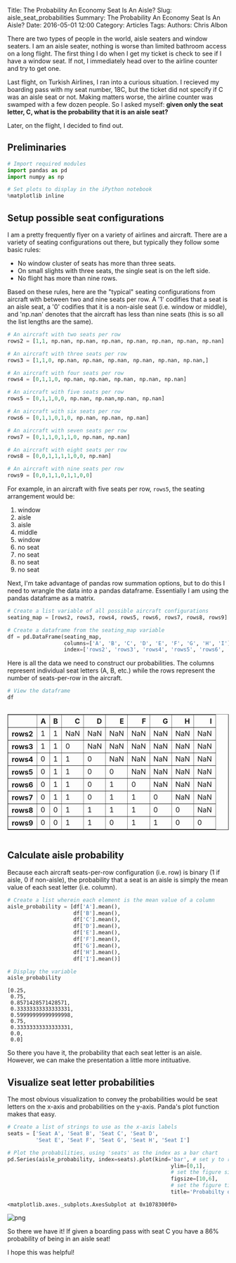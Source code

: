 Title: The Probability An Economy Seat Is An Aisle?
Slug: aisle_seat_probabilities
Summary: The Probability An Economy Seat Is An Aisle?
Date: 2016-05-01 12:00
Category: Articles
Tags:
Authors: Chris Albon

There are two types of people in the world, aisle seaters and window seaters. I am an aisle seater, nothing is worse than limited bathroom access on a long flight. The first thing I do when I get my ticket is check to see if I have a window seat. If not, I immediately head over to the airline counter and try to get one.

Last flight, on Turkish Airlines, I ran into a curious situation. I recieved my boarding pass with my seat number, 18C, but the ticket did not specify if C was an aisle seat or not. Making matters worse, the airline counter was swamped with a few dozen people. So I asked myself: **given only the seat letter, C, what is the probability that it is an aisle seat?**

Later, on the flight, I decided to find out.

## Preliminaries


```python
# Import required modules
import pandas as pd
import numpy as np

# Set plots to display in the iPython notebook
%matplotlib inline
```

## Setup possible seat configurations

I am a pretty frequently flyer on a variety of airlines and aircraft. There are a variety of seating configurations out there, but typically they follow some basic rules:

- No window cluster of seats has more than three seats.
- On small slights with three seats, the single seat is on the left side.
- No flight has more than nine rows.

Based on these rules, here are the "typical" seating configurations from aircraft with between two and nine seats per row. A '1' codifies that a seat is an aisle seat, a '0' codifies that it is a non-aisle seat (i.e. window or middle), and 'np.nan' denotes that the aircraft has less than nine seats (this is so all the list lengths are the same).


```python
# An aircraft with two seats per row
rows2 = [1,1, np.nan, np.nan, np.nan, np.nan, np.nan, np.nan, np.nan]

# An aircraft with three seats per row
rows3 = [1,1,0, np.nan, np.nan, np.nan, np.nan, np.nan, np.nan,]

# An aircraft with four seats per row
rows4 = [0,1,1,0, np.nan, np.nan, np.nan, np.nan, np.nan]

# An aircraft with five seats per row
rows5 = [0,1,1,0,0, np.nan, np.nan,np.nan, np.nan]

# An aircraft with six seats per row
rows6 = [0,1,1,0,1,0, np.nan, np.nan, np.nan]

# An aircraft with seven seats per row
rows7 = [0,1,1,0,1,1,0, np.nan, np.nan]

# An aircraft with eight seats per row
rows8 = [0,0,1,1,1,1,0,0, np.nan]

# An aircraft with nine seats per row
rows9 = [0,0,1,1,0,1,1,0,0]
```

For example, in an aircraft with five seats per row, `rows5`, the seating arrangement would be:

1. window
2. aisle
3. aisle
4. middle
5. window
6. no seat
7. no seat
8. no seat
9. no seat

Next, I'm take advantage of pandas row summation options, but to do this I need to wrangle the data into a pandas dataframe. Essentially I am using the pandas dataframe as a matrix.


```python
# Create a list variable of all possible aircraft configurations
seating_map = [rows2, rows3, rows4, rows5, rows6, rows7, rows8, rows9]
```


```python
# Create a dataframe from the seating_map variable
df = pd.DataFrame(seating_map,
                  columns=['A', 'B', 'C', 'D', 'E', 'F', 'G', 'H', 'I'],
                  index=['rows2', 'rows3', 'rows4', 'rows5', 'rows6', 'rows7', 'rows8', 'rows9'])
```

Here is all the data we need to construct our probabilities. The columns represent individual seat letters (A, B, etc.) while the rows represent the number of seats-per-row in the aircraft.


```python
# View the dataframe
df
```




<div style="max-height:1000px;max-width:1500px;overflow:auto;">
<table border="1" class="dataframe">
  <thead>
    <tr style="text-align: right;">
      <th></th>
      <th>A</th>
      <th>B</th>
      <th>C</th>
      <th>D</th>
      <th>E</th>
      <th>F</th>
      <th>G</th>
      <th>H</th>
      <th>I</th>
    </tr>
  </thead>
  <tbody>
    <tr>
      <th>rows2</th>
      <td> 1</td>
      <td> 1</td>
      <td>NaN</td>
      <td>NaN</td>
      <td>NaN</td>
      <td>NaN</td>
      <td>NaN</td>
      <td>NaN</td>
      <td>NaN</td>
    </tr>
    <tr>
      <th>rows3</th>
      <td> 1</td>
      <td> 1</td>
      <td>  0</td>
      <td>NaN</td>
      <td>NaN</td>
      <td>NaN</td>
      <td>NaN</td>
      <td>NaN</td>
      <td>NaN</td>
    </tr>
    <tr>
      <th>rows4</th>
      <td> 0</td>
      <td> 1</td>
      <td>  1</td>
      <td>  0</td>
      <td>NaN</td>
      <td>NaN</td>
      <td>NaN</td>
      <td>NaN</td>
      <td>NaN</td>
    </tr>
    <tr>
      <th>rows5</th>
      <td> 0</td>
      <td> 1</td>
      <td>  1</td>
      <td>  0</td>
      <td>  0</td>
      <td>NaN</td>
      <td>NaN</td>
      <td>NaN</td>
      <td>NaN</td>
    </tr>
    <tr>
      <th>rows6</th>
      <td> 0</td>
      <td> 1</td>
      <td>  1</td>
      <td>  0</td>
      <td>  1</td>
      <td>  0</td>
      <td>NaN</td>
      <td>NaN</td>
      <td>NaN</td>
    </tr>
    <tr>
      <th>rows7</th>
      <td> 0</td>
      <td> 1</td>
      <td>  1</td>
      <td>  0</td>
      <td>  1</td>
      <td>  1</td>
      <td>  0</td>
      <td>NaN</td>
      <td>NaN</td>
    </tr>
    <tr>
      <th>rows8</th>
      <td> 0</td>
      <td> 0</td>
      <td>  1</td>
      <td>  1</td>
      <td>  1</td>
      <td>  1</td>
      <td>  0</td>
      <td>  0</td>
      <td>NaN</td>
    </tr>
    <tr>
      <th>rows9</th>
      <td> 0</td>
      <td> 0</td>
      <td>  1</td>
      <td>  1</td>
      <td>  0</td>
      <td>  1</td>
      <td>  1</td>
      <td>  0</td>
      <td>  0</td>
    </tr>
  </tbody>
</table>
</div>



## Calculate aisle probability

Because each aircraft seats-per-row configuration (i.e. row) is binary (1 if aisle, 0 if non-aisle), the probability that a seat is an aisle is simply the mean value of each seat letter (i.e. column).


```python
# Create a list wherein each element is the mean value of a column
aisle_probability = [df['A'].mean(),
                     df['B'].mean(),
                     df['C'].mean(),
                     df['D'].mean(),
                     df['E'].mean(),
                     df['F'].mean(),
                     df['G'].mean(),
                     df['H'].mean(),
                     df['I'].mean()]
```


```python
# Display the variable
aisle_probability
```




    [0.25,
     0.75,
     0.8571428571428571,
     0.33333333333333331,
     0.59999999999999998,
     0.75,
     0.33333333333333331,
     0.0,
     0.0]



So there you have it, the probability that each seat letter is an aisle. However, we can make the presentation a little more intituative.

## Visualize seat letter probabilities

The most obvious visualization to convey the probabilities would be seat letters on the x-axis and probabilities on the y-axis. Panda's plot function makes that easy.


```python
# Create a list of strings to use as the x-axis labels
seats = ['Seat A', 'Seat B', 'Seat C', 'Seat D',
         'Seat E', 'Seat F', 'Seat G', 'Seat H', 'Seat I']
```


```python
# Plot the probabilities, using 'seats' as the index as a bar chart
pd.Series(aisle_probability, index=seats).plot(kind='bar', # set y to range between 0 and 1
                                                    ylim=[0,1],
                                                    # set the figure size
                                                    figsize=[10,6],
                                                    # set the figure title
                                                    title='Probabilty of being an Aisle Seat in Economy Class')
```




    <matplotlib.axes._subplots.AxesSubplot at 0x1078300f0>




![png]({filename}/images/aisle_seat_probabilities/output_20_1.png)


So there we have it! If given a boarding pass with seat C you have a 86% probability of being in an aisle seat!

I hope this was helpful!

